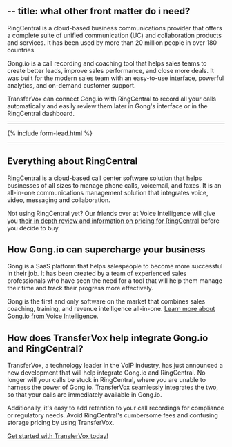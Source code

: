 --
title: what other front matter do i need?
--

RingCentral is a cloud-based business communications provider that offers a complete suite of unified communication (UC) and collaboration products and services. It has been used by more than 20 million people in over 180 countries.

Gong.io is a call recording and coaching tool that helps sales teams to create better leads, improve sales performance, and close more deals. It was built for the modern sales team with an easy-to-use interface, powerful analytics, and on-demand customer support.

TransferVox can connect Gong.io with RingCentral to record all your calls automatically and easily review them later in Gong's interface or in the RingCentral dashboard.

<hr />
{% include form-lead.html %}
<hr />

## Everything about RingCentral

RingCentral is a cloud-based call center software solution that helps businesses of all sizes to manage phone calls, voicemail, and faxes. It is an all-in-one communications management solution that integrates voice, video, messaging and collaboration.

Not using RingCentral yet? Our friends over at Voice Intelligence will give you <a href="https://voice-intelligence.com/ringcentral/">their in depth review and information on pricing for RingCentral</a> before you decide to buy. 

## How Gong.io can supercharge your business

Gong is a SaaS platform that helps salespeople to become more successful in their job. It has been created by a team of experienced sales professionals who have seen the need for a tool that will help them manage their time and track their progress more effectively.

Gong is the first and only software on the market that combines sales coaching, training, and revenue intelligence all-in-one. <a href="https://voice-intelligence.com/Gong-io/">Learn more about Gong.io from Voice Intelligence.</a>


## How does TransferVox help integrate Gong.io and RingCentral?

TransferVox, a technology leader in the VoIP industry, has just announced a new development that will help integrate Gong.io and RingCentral. No longer will your calls be stuck in RingCentral, where you are unable to harness the power of Gong.io. TransferVox seamlessly integrates the two, so that your calls are immediately available in Gong.io.

Additionally, it's easy to add retention to your call recordings for compliance or regulatory needs. Avoid RingCentral's cumbersome fees and confusing storage pricing by using TransferVox. 

<a href="https://transfervox.com/ringcentral">Get started with TransferVox today!</a>